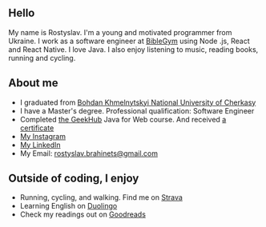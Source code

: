 ## Hello
My name is Rostyslav. I'm a young and motivated programmer from Ukraine. I work as a software engineer at [BibleGym](https://www.linkedin.com/company/biblegym/) using Node .js, React and React Native. I love Java. I also enjoy listening to music, reading books, running and cycling.

## About me
- I graduated from [Bohdan Khmelnytskyi National University of Cherkasy](https://www.cdu.edu.ua/)
- I have a Master's degree. Professional qualification: Software Engineer
- Completed [the GeekHub](https://geekhub.ck.ua) Java for Web course. And received [a certificate](https://drive.google.com/file/d/1ovealLDjEkHu5Ncokv2JPUOjTNWfI1EW/view?usp=share_link)
- [My Instagram](https://www.instagram.com/rbrahinets/)
- [My LinkedIn](https://www.linkedin.com/in/rbrahinets/)
- My Email: [rostyslav.brahinets@gmail.com](mailto:rostyslav.brahinets@gmail.com)

## Outside of coding, I enjoy
- Running, cycling, and walking. Find me on [Strava](https://www.strava.com/athletes/rbrahinets/)
- Learning English on [Duolingo](https://www.duolingo.com/profile/rbrahinets/)
- Check my readings out on [Goodreads](https://www.goodreads.com/user/show/165052741-rostyslav-brahinets/)
